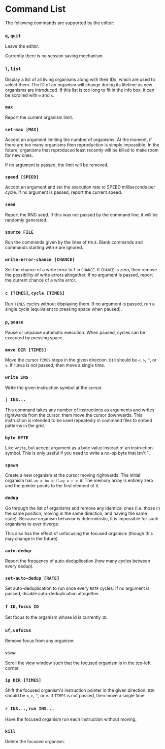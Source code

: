 # Command List

The following commands are supported by the editor:

### `q`, `quit`

Leave the editor.

Currently there is no session saving mechanism.

### `l`, `list`

Display a list of all living organisms along with their IDs, which are used to select them. The ID of an organism will change during its lifetime as new organisms are introduced. If this list is too long to fit in the info box, it can be scrolled with `w` and `s`.

### `max`

Report the current organism limit.

### `set-max [MAX]`

Accept an argument limiting the number of organisms. At the moment, if there are too many organisms then reproduction is simply impossible. In the future, organisms that reproduced least recently will be killed to make room for new ones.

If no argument is passed, the limit will be removed.

### `speed [SPEED]`

Accept an argument and set the execution rate to SPEED milliseconds per cycle. If no argument is passed, report the current speed.

### `seed`

Report the RNG seed. If this was not passed by the command line, it will be randomly generated.

### `source FILE`

Run the commands given by the lines of `FILE`. Blank commands and commands starting with `#` are ignored.

### `write-error-chance [CHANCE]`

Set the chance of a write error to 1 in `CHANCE`. If `CHANCE` is zero, then remove the possibility of write errors altogether. If no argument is passed, report the current chance of a write error.

### `c [TIMES]`, `cycle [TIMES]`

Run `TIMES` cycles without displaying them. If no argument is passed, run a single cycle (equivalent to pressing space when paused).

### `p`, `pause`

Pause or unpause automatic execution. When paused, cycles can be executed by pressing space.

### `move DIR [TIMES]`

Move the cursor `TIMES` steps in the given direction. `DIR` should be `<`, `>`, `^`, or `v`. If `TIMES` is not passed, then move a single time.

### `write INS`

Write the given instruction symbol at the cursor.

### `| INS...`

This command takes any number of instructions as arguments and writes rightwards from the cursor, them move the cursor downwards. This instruction is intended to be used repeatedly in command files to embed patterns in the grid.

### `byte BYTE`

Like `write`, but accept argument as a byte value instead of an instruction symbol. This is only useful if you need to write a no-op byte that isn't 1.

### `spawn`

Create a new organism at the cursor moving rightwards. The initial organism has `ax = bx = flag = r = 0`. The memory array is entirely zero and the pointer points to the first element of it.

### `dedup`

Go through the list of organisms and remove any identical ones (i.e. those in the same position, moving in the same direction, and having the same state). Because organism behavior is deterministic, it is impossible for such organisms to ever diverge.

This also has the effect of unfocusing the focused organism (though this may change in the future).

### `auto-dedup`

Report the frequency of auto-deduplication (how many cycles between every dedup).

### `set-auto-dedup [RATE]`

Set auto-deduplication to run once every `RATE` cycles. If no argument is passed, disable auto-deduplication altogether.

### `f ID`, `focus ID`

Set focus to the organism whose id is currently `ID`.

### `uf`, `unfocus`

Remove focus from any organism.

### `view`

Scroll the view window such that the focused organism is in the top-left corner.

### `ip DIR [TIMES]`

Shift the focused organism's instruction pointer in the given direction. `DIR` should be `<`, `>`, `^`, or `v`. If `TIMES` is not passed, then move a single time.

### `r INS...`, `run INS...`

Have the focused organism run each instruction without moving.

### `kill`

Delete the focused organism.